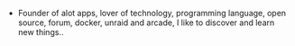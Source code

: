 - Founder of alot apps, lover of technology, programming language, open source, forum, docker, unraid and arcade, I like to discover and learn new things..
  <br>

































































































































































































































































































































































































































